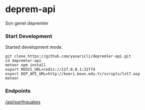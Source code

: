 # deprem-api
Son genel depremler


### Start Development

Started development mode.

    git clone https://github.com/yasaricli/depremler-api.git
    cd depremler-api
    meteor npm install
    export REDIS_URL=redis://127.0.0.1:32774
    export DEP_API_URL=http://koeri.boun.edu.tr/scripts/lst7.asp
    meteor


### Endpoints

[/api/earthquakes](http://localhost:3000/api/earthquakes)